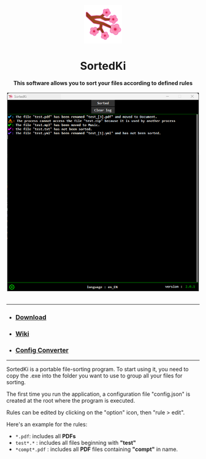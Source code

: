 <div align="center">
    <img width="100" src="https://raw.githubusercontent.com/Xenxia/SortedKi/master/assets/img/icon.png" />
    <h1 align="center">SortedKi</h1>
</div>

<div align="center">
    <strong>This software allows you to sort your files according to defined rules</strong>
    <br><br>
    <img width="500" heigth="400" src="https://raw.githubusercontent.com/Xenxia/SortedKi/main/assets/img/preview.png" />
    <br><br>
</div>

---

- ### [Download](https://github.com/Xenxia/SortedKi/releases/latest)
- ### [Wiki](https://github.com/Xenxia/SortedKi/wiki)
- ### [Config Converter](https://xenxia.github.io/SortedKi/)

---

SortedKi is a portable file-sorting program. To start using it, you need to copy the .exe into the folder you want to use to group all your files for sorting.

The first time you run the application, a configuration file "config.json" is created at the root where the program is executed.

Rules can be edited by clicking on the "option" icon, then "rule > edit".

Here's an example for the rules:

- `*.pdf`: includes all **PDFs**
- `test*.*` : includes all files beginning with **"test"**
- `*compt*.pdf` : includes all **PDF** files containing **"compt"** in name.

